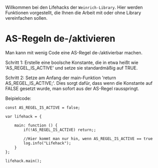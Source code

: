 Willkommen bei den Lifehacks der `Weinrich-Library`. Hier werden Funktionen vorgestellt, die Ihnen die Arbeit mit oder ohne Library vereinfachen sollen.

# AS-Regeln de-/aktivieren

Man kann mit wenig Code eine AS-Regel de-/aktivierbar machen.

Schritt 1: Erstelle eine boolsche Konstante, die in etwa heißt wie 'AS_REGEL_IS_ACTIVE' und setze sie standardmäßig auf TRUE.

Schritt 2: Setze am Anfang der main-Funktion 'return AS_REGEL_IS_ACTIVE;'. Dies sorgt dafür, dass wenn die Konstante auf FALSE gesetzt wurde, man sofort
aus der AS-Regel rausspringt.

Beipielcode:

    const AS_REGEL_IS_ACTIVE = false;

    var lifehack = {

        main: function () {
            if(!AS_REGEL_IS_ACTIVE) return;;
            
            //Hier kommt man nur hin, wenn AS_REGEL_IS_ACTIVE == true
            log.info("Lifehack");
        }
    };

    lifehack.main();